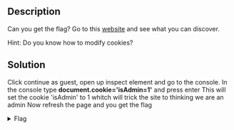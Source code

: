 ## Description

Can you get the flag?
Go to this [website](http://saturn.picoctf.net:61304/) and see what you can discover.

Hint: Do you know how to modify cookies?

## Solution

Click continue as guest, open up inspect element and go to the console.
In the console type **document.cookie='isAdmin=1'** and press enter
This will set the cookie 'isAdmin' to 1 whitch will trick the site to thinking we are an admin
Now refresh the page and you get the flag


<details>
  <summary>Flag</summary>
  
  
    picoCTF{gr4d3_A_c00k13_0d351e23}

</details>
